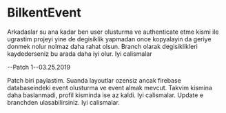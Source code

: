 # BilkentEvent

Arkadaslar su ana kadar ben user olusturma ve authenticate etme kismi ile ugrastim projeyi yine de degisiklik yapmadan once kopyalayin da geriye donmek nolur nolmaz daha rahat olsun. Branch olarak degisiklikleri kaydederseniz bu arada daha iyi olur. Iyi calismalar



--Patch 1--03.25.2019

Patch biri paylastim. Suanda layoutlar ozensiz ancak firebase databaseindeki event olusturma ve event almak mevcut. Takvim kismina daha baslanmadi, profil kisminda ise az kaldi. Iyi calismalar. Update e branchden ulasabilirsiniz. Iyi calismalar.
